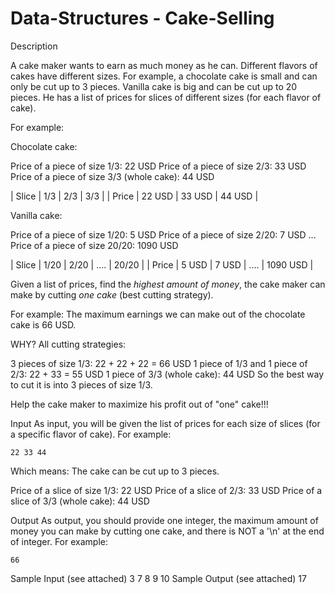 # Data-Structures - Cake-Selling

Description
                                                                 
                                                               
A cake maker wants to earn as much money as he can. Different flavors of cakes have different sizes. 
For example, a chocolate cake is small and can only be cut up to 3 pieces. Vanilla cake is big and can be cut up to 20 pieces. 
He has a list of prices for slices of different sizes (for each flavor of cake).

For example:

   Chocolate cake:

Price of a piece of size 1/3: 22 USD
Price of a piece of size 2/3: 33 USD
Price of a piece of size 3/3 (whole cake): 44 USD

| Slice |    1/3	 |   2/3	  |  3/3   |
| Price | 	22 USD |	33 USD	| 44 USD |
     

   Vanilla cake:

Price of a piece of size 1/20: 5 USD
Price of a piece of size 2/20: 7 USD
...
Price of a piece of size 20/20: 1090 USD

| Slice	 |  1/20	 |  2/20	| ....	| 20/20    |
| Price  |  5 USD	 |  7 USD	| ....	| 1090 USD |
 

Given a list of prices, find the _highest amount of money_, the cake maker can make by cutting _one cake_ (best cutting strategy). 


For example:
The maximum earnings we can make out of the chocolate cake is 66 USD.

WHY?
All cutting strategies:

3 pieces of size 1/3: 22 + 22 + 22 = 66 USD
1 piece of 1/3 and 1 piece of 2/3: 22 + 33 = 55 USD
1 piece of 3/3 (whole cake): 44 USD
So the best way to cut it is into 3 pieces of size 1/3.

 
Help the cake maker to maximize his profit out of "one" cake!!!

 
Input
As input, you will be given the list of prices for each size of slices (for a specific flavor of cake).
For example:

    22 33 44

Which means: The cake can be cut up to 3 pieces.

Price of a slice of size 1/3: 22 USD
Price of a slice of 2/3: 33 USD
Price of a slice of 3/3 (whole cake): 44 USD 


Output
As output, you should provide one integer, the maximum amount of money you can make by cutting one cake, and there is NOT a
'\n' at the end of integer.
For example:

    66

Sample Input (see attached)
3 7 8 9 10
Sample Output (see attached)
17
 
